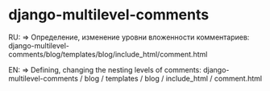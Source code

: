 # django-multilevel-comments 
RU: => Определение, изменение уровни вложенности комментариев: django-multilevel-comments/blog/templates/blog/include_html/comment.html

EN: => Defining, changing the nesting levels of comments: django-multilevel-comments / blog / templates / blog / include_html / comment.html
